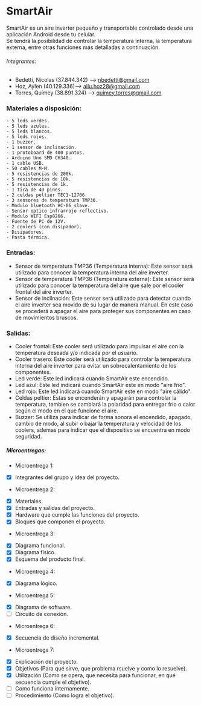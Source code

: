 # SmartAir

SmartAir es un aire inverter pequeño y transportable controlado desde una aplicación Android desde tu celular.  
Se tendrá la posibilidad de controlar la temperatura interna, la temperatura externa, entre otras funciones más detalladas a continuación.
  
###### Integrantes:  
  - Bedetti, Nicolas (37.844.342) --> nbedetti@gmail.com  
  - Hoz, Aylen (40.129.336)--> ailu.hoz28@gmail.com  
  - Torres, Quimey (38.891.324) --> quimey.torres@gmail.com  
  
  
### Materiales a disposición:
	- 5 leds verdes.
	- 5 leds azules.
	- 5 leds blancos.
	- 5 leds rojos.
	- 1 buzzer.
	- 1 sensor de inclinación.
	- 1 protoboard de 400 puntos.
	- Arduino Uno SMD CH340.
	- 1 cable USB.
	- 50 cables M-M.
	- 5 resistencias de 200k.
	- 5 resistencias de 10k.
	- 5 resistencias de 1k.
	- 1 tira de 40 pines.
	- 2 celdas peltier TEC1-12706.
	- 3 sensores de temperatura TMP36.
	- Modulo bluetooth HC-06 slave.
	- Sensor optico infrarrojo reflectivo.
	- Modulo WIFI Esp8266.
	- Fuente de PC de 12V.
	- 2 coolers (con disipador).
	- Disipadores.
	- Pasta térmica.
	
### Entradas:
- Sensor de temperatura TMP36 (Temperatura interna): Este sensor será utilizado para conocer la temperatura interna del aire inverter.
- Sensor de temperatura TMP36 (Temperatura externa): Este sensor será utilizado para conocer la temperatura del aire que sale por el cooler frontal del aire inverter.
- Sensor de inclinación: Este sensor será utilizado para detectar cuando el aire inverter sea movido de su lugar de manera manual. En este caso se procederá a apagar el aire para proteger sus componentes en caso de movimientos bruscos.
  
### Salidas:
- Cooler frontal: Este cooler será utilizado para impulsar el aire con la temperatura deseada y/o indicada por el usuario.
- Cooler trasero: Este cooler será utilizado para controlar la temperatura interna del aire inverter para evitar un sobrecalentamiento de los componentes.
- Led verde: Este led indicará cuando SmartAir este encendido.
- Led azul: Este led indicará cuando SmartAir este en modo "aire frio".
- Led rojo: Este led indicará cuando SmartAir este en modo "aire cálido".
- Celdas peltier: Estas se encenderán y apagarán para controlar la temperatura, tambien se cambiará la polaridad para entregar frío o calor según el modo en el que funcione el aire.
- Buzzer: Se utiliza para indicar de forma sonora el encendido, apagado, cambio de modo, al subir o bajar la temperatura y velocidad de los coolers, ademas para indicar que el dispositivo se encuentra en modo seguridad.
  
##### Microentregas:
- Microentrega 1:
- [x] Integrantes del grupo y idea del proyecto.
  
- Microentrega 2:
- [x] Materiales.
- [x] Entradas y salidas del proyecto.
- [x] Hardware que cumple las funciones del proyecto.
- [x] Bloques que componen el proyecto.
  
- Microentrega 3:
- [x] Diagrama funcional.
- [x] Diagrama físico.
- [x] Esquema del producto final.
  
- Microentrega 4:
- [x] Diagrama lógico.
  
- Microentrega 5:
- [x] Diagrama de software.
- [ ] Circuito de conexión.
  
- Microentrega 6:
- [x] Secuencia de diseño incremental.
  
- Microentrega 7:
- [x] Explicación del proyecto.
- [x] Objetivos (Para qué sirve, que problema rsuelve y como lo resuelve).
- [x] Utilización (Como se opera, que necesita para funcionar, en qué secuencia cumple el objetivo).
- [ ] Como funciona internamente.
- [ ] Procedimiento (Como logra el objetivo).

